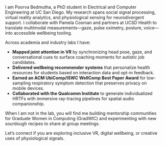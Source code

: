 I am Poorva Bedmutha, a PhD student in Electrical and Computer Engineering at UC San Diego. My research spans social signal processing, virtual reality analytics, and physiological sensing for neurodivergent support. I collaborate with Pamela Cosman and partners at UCSD Health to translate multimodal measurements—gaze, pulse oximetry, posture, voice—into accessible wellbeing tooling.

Across academia and industry labs I have:

- **Mapped joint attention in VR** by synchronizing head pose, gaze, and conversational cues to surface coaching moments for autistic job candidates.
- **Delivered wellbeing recommender systems** that personalize health resources for students based on interaction data and opt-in feedback.
- **Earned an ACM UbiComp/ISWC WellComp Best Paper Award** for low-sampling respiratory symptom detection that preserves privacy on mobile devices.
- **Collaborated with the Qualcomm Institute** to generate individualized HRTFs with immersive ray-tracing pipelines for spatial audio companionship.

When I am not in the lab, you will find me building mentorship communities for Graduate Women in Computing (GradWIC) and experimenting with new sourdough recipes to share at group meetings.

Let’s connect if you are exploring inclusive VR, digital wellbeing, or creative uses of physiological signals.
